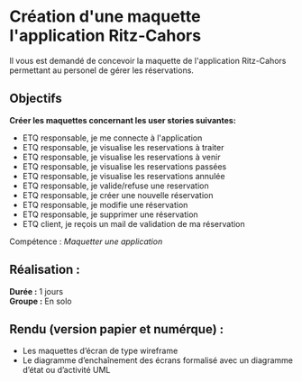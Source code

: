 # Création d'une maquette l'application Ritz-Cahors
Il vous est demandé de concevoir la maquette de l'application Ritz-Cahors permettant au personel de gérer les réservations. 

## Objectifs
**Créer les maquettes concernant les user stories suivantes:**

* ETQ responsable, je me connecte à l'application
* ETQ responsable, je visualise les reservations à traiter
* ETQ responsable, je visualise les reservations à venir
* ETQ responsable, je visualise les reservations passées
* ETQ responsable, je visualise les reservations annulée
* ETQ responsable, je valide/refuse une reservation
* ETQ responsable, je créer une nouvelle réservation
* ETQ responsable, je modifie une réservation
* ETQ responsable, je supprimer une réservation
* ETQ client, je reçois un mail de validation de ma réservation

Compétence : *Maquetter une application*

## Réalisation :
**Durée :** 1 jours  
**Groupe :** En solo

## Rendu (version papier et numérque) :
* Les maquettes d’écran de type wireframe
* Le diagramme d’enchaînement des écrans formalisé avec un diagramme d’état ou d’activité UML
